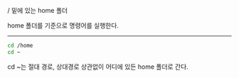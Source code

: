 / 밑에 있는 home 폴더

home 폴더를 기준으로 명령어를 실행한다.

---

```Bash
cd /home
cd ~
```

cd ~는 절대 경로, 상대경로 상관없이 어디에 있든 home 폴더로 간다.